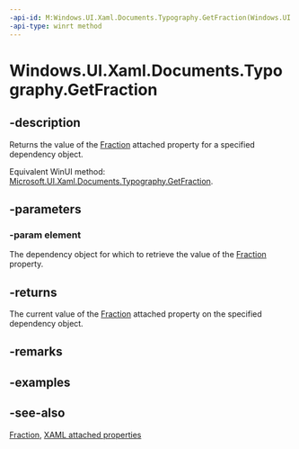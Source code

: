 ```yaml
---
-api-id: M:Windows.UI.Xaml.Documents.Typography.GetFraction(Windows.UI.Xaml.DependencyObject)
-api-type: winrt method
---
```


<!-- Method syntax
public Windows.UI.Xaml.FontFraction GetFraction(Windows.UI.Xaml.DependencyObject element)
-->

# Windows.UI.Xaml.Documents.Typography.GetFraction

## -description
Returns the value of the [Fraction](typography_fraction.md) attached property for a specified dependency object.

Equivalent WinUI method: [Microsoft.UI.Xaml.Documents.Typography.GetFraction](/windows/winui/api/microsoft.ui.xaml.documents.typography.getfraction).

## -parameters
### -param element
The dependency object for which to retrieve the value of the [Fraction](typography_fraction.md) property.

## -returns
The current value of the [Fraction](typography_fraction.md) attached property on the specified dependency object.

## -remarks

## -examples

## -see-also

[Fraction](typography_fraction.md), [XAML attached properties](/windows/uwp/xaml-platform/attached-properties-overview)
